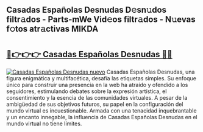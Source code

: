 ## Casadas Españolas Desnudas D𝚎sn𝚞dos filtr𝚊dos - Parts-mWe Vid𝚎os filtr𝚊dos - N𝚞evas f𝚘tos atr𝚊ctivas MlKDA

# <h2><a href="http://mb8mir.tromn.icu/?c=Casadas+Espa%c3%b1olas+Desnudas">🔗👉👉👉 Casadas Españolas Desnudas 🔗🔗</a></h2>

[![Casadas Españolas Desnudas nuevo](https://i.imgur.com/pEAQMta.gif)](http://mb8mir.tromn.icu/?c=Casadas+Espa%c3%b1olas+Desnudas)
Casadas Españolas Desnudas, una figura enigmática y multifacética, desafía las etiquetas simples. Su enfoque único para construir una presencia en la web ha atraído y ofendido a los seguidores, estimulando debates sobre la expresión artística, el consentimiento y la esencia de las comunidades virtuales. A pesar de la ambigüedad de sus objetivos futuros, su papel en la configuración del mundo virtual es incuestionable. Armada con una tenacidad inquebrantable y un encanto innegable, la influencia de Casadas Españolas Desnudas en el mundo virtual no tiene límites.
